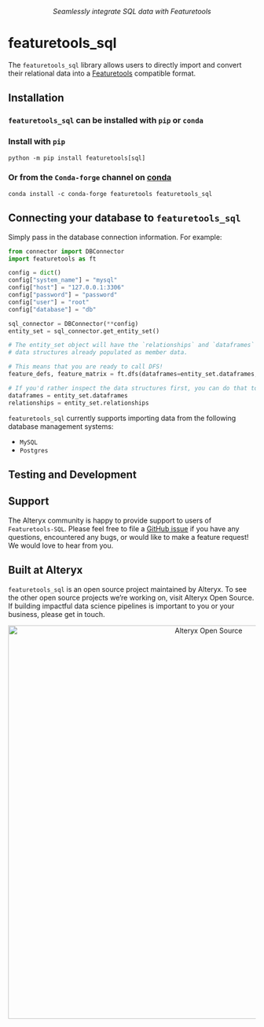 <p align="center">
<i>Seamlessly integrate SQL data with Featuretools</i>
</p>

# featuretools_sql 
The `featuretools_sql` library allows users to directly import and convert their relational data into a 
[Featuretools](https://github.com/Featuretools/featuretools) compatible format. 

## Installation 
### `featuretools_sql` can be installed with `pip` or `conda`
### Install with `pip` 
```shell
python -m pip install featuretools[sql]
```

### Or from the `Conda-forge` channel on [conda](https://anaconda.org/conda-forge/featuretools) 
```shell
conda install -c conda-forge featuretools featuretools_sql
```

## Connecting your database to `featuretools_sql` 
Simply pass in the database connection information. For example:

```python
from connector import DBConnector
import featuretools as ft 

config = dict()
config["system_name"] = "mysql"
config["host"] = "127.0.0.1:3306"
config["password"] = "password"
config["user"] = "root"
config["database"] = "db"

sql_connector = DBConnector(**config) 
entity_set = sql_connector.get_entity_set()

# The entity_set object will have the `relationships` and `dataframes` 
# data structures already populated as member data.

# This means that you are ready to call DFS!
feature_defs, feature_matrix = ft.dfs(dataframes=entity_set.dataframes, relationships=entity_set.relationships)

# If you'd rather inspect the data structures first, you can do that too. 
dataframes = entity_set.dataframes 
relationships = entity_set.relationships 
```

`featuretools_sql` currently supports importing data from the following database management systems: 
  - `MySQL` 
  - `Postgres`

## Testing and Development 


## Support 
The Alteryx community is happy to provide support to users of `Featuretools-SQL`.
Please feel free to file a [GitHub issue](https://github.com/alteryx/featuretools_sql/issues) if you have any questions, encountered any bugs, or
would like to make a feature request! We would love to hear from you.


## Built at Alteryx
`featuretools_sql` is an open source project maintained by Alteryx. To see the other open source projects we’re working on, visit Alteryx Open Source. If building impactful data science pipelines is important to you or your business, please get in touch.

<p align="center">
  <a href="https://www.alteryx.com/open-source">
    <img src="https://alteryx-oss-web-images.s3.amazonaws.com/OpenSource_Logo-01.png" alt="Alteryx Open Source" width="800"/>
  </a>
</p>

